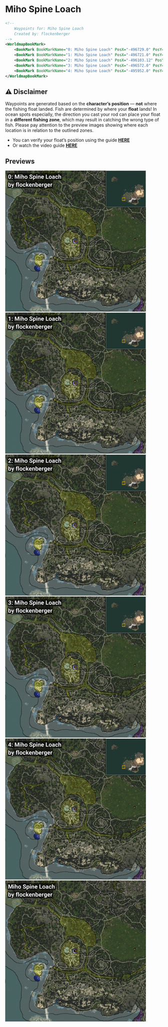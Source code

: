 # Miho Spine Loach
```xml
<!--
    Waypoints for: Miho Spine Loach
    Created by: flockenberger
-->
<WorldmapBookMark>
    <BookMark BookMarkName="0: Miho Spine Loach" PosX="-496729.0" PosY="1116.0" PosZ="-446430.0" />
    <BookMark BookMarkName="1: Miho Spine Loach" PosX="-496721.0" PosY="1116.0" PosZ="-446498.0" />
    <BookMark BookMarkName="2: Miho Spine Loach" PosX="-496103.12" PosY="1120.7076" PosZ="-446328.62" />
    <BookMark BookMarkName="3: Miho Spine Loach" PosX="-496572.0" PosY="1119.0" PosZ="-446527.0" />
    <BookMark BookMarkName="4: Miho Spine Loach" PosX="-495952.0" PosY="1093.0" PosZ="-446129.0" />
</WorldmapBookMark>
```

## ⚠️ Disclaimer
Waypoints are generated based on the __**character’s position**__ — __not__ where the fishing float landed.
Fish are determined by where your **float** lands!
In ocean spots especially, the direction you cast your rod can place your float in a **different fishing zone**, which may result in catching the wrong type of fish.
Please pay attention to the preview images showing where each location is in relation to the outlined zones.

- You can verify your float’s position using the guide [**HERE**](https://flockenberger.github.io/bdo-fish-position/)
- Or watch the video guide [**HERE**](https://youtu.be/t-VXcRoNojk)

## Previews
<img src="./Miho Spine Loach_0_Preview.webp" width="450"/> <img src="./Miho Spine Loach_1_Preview.webp" width="450"/> <img src="./Miho Spine Loach_2_Preview.webp" width="450"/> <img src="./Miho Spine Loach_3_Preview.webp" width="450"/> <img src="./Miho Spine Loach_4_Preview.webp" width="450"/> <img src="./Miho Spine Loach_Preview.webp" width="450"/> 